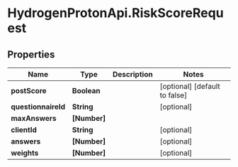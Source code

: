 # HydrogenProtonApi.RiskScoreRequest

## Properties
Name | Type | Description | Notes
------------ | ------------- | ------------- | -------------
**postScore** | **Boolean** |  | [optional] [default to false]
**questionnaireId** | **String** |  | [optional] 
**maxAnswers** | **[Number]** |  | 
**clientId** | **String** |  | [optional] 
**answers** | **[Number]** |  | [optional] 
**weights** | **[Number]** |  | [optional] 


